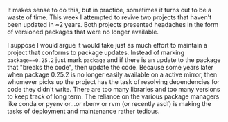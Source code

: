 
It makes sense to do this, but in practice, sometimes it turns out to be a waste of time. This week I attempted to revive two projects that haven't been updated in ~2 years. Both projects presented headaches in the form of versioned packages that were no longer available. 

I suppose I would argue it would take just as much effort to maintain a project that conforms to package updates. Instead of marking `package==0.25.2` just mark `package` and if there is an update to the package that "breaks the code", then update the code. Because some years later when package 0.25.2 is no longer easily available on a active mirror, then whomever picks up the project has the task of resolving dependencies for code they didn't write. There are too many libraries and too many versions to keep track of long term. The reliance on the various package managers like conda or pyenv or...or rbenv or rvm (or recently asdf) is making the tasks of deployment and maintenance rather tedious. 